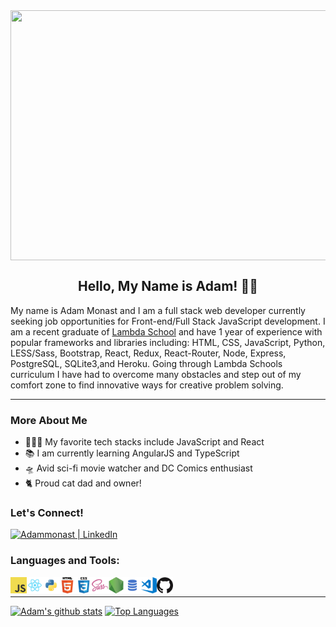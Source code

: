 <img align="center" src=https://user-images.githubusercontent.com/57102880/94073312-45d20d80-fdc5-11ea-8cb0-0e67f3fbd6af.png width="850" height="400">

<h2 align="center"> Hello, My Name is Adam! <span>&#128075;&#127997;</span></h2>
<p> My name is Adam Monast and I am a full stack web developer currently seeking job opportunities for Front-end/Full Stack JavaScript development. I am a recent graduate of <a href="https://lambdaschool.com/" target="_blank">Lambda School</a> and have 1 year of experience with popular frameworks and libraries including: HTML, CSS, JavaScript, Python, LESS/Sass, Bootstrap, React, Redux, React-Router, Node, Express, PostgreSQL, SQLite3,and Heroku. Going through Lambda Schools curriculum I have had to overcome many obstacles and step out of my comfort zone to find innovative ways for creative problem solving. </p>

---

### More About Me

- 🧑🏽‍💻 My favorite tech stacks include JavaScript and React
- 📚 I am currently learning AngularJS and TypeScript
- 🛸 Avid sci-fi movie watcher and DC Comics enthusiast
- 🐈 Proud cat dad and owner!

### Let's Connect!
[<img alt="Adammonast | LinkedIn" width="22px" src="https://cdn.jsdelivr.net/npm/simple-icons@v3/icons/linkedin.svg" />][linkedin]

### Languages and Tools:
[<img align="left" alt="JavaScript" width="26px" src="https://raw.githubusercontent.com/github/explore/80688e429a7d4ef2fca1e82350fe8e3517d3494d/topics/javascript/javascript.png" />][github]
[<img align="left" alt="React" width="26px" src="https://raw.githubusercontent.com/github/explore/80688e429a7d4ef2fca1e82350fe8e3517d3494d/topics/react/react.png" />][github]
[<img align="left" alt="Python3" width="26px" src="https://raw.githubusercontent.com/github/explore/80688e429a7d4ef2fca1e82350fe8e3517d3494d/topics/python/python.png" />][github]
[<img align="left" alt="HTML5" width="26px" src="https://raw.githubusercontent.com/github/explore/80688e429a7d4ef2fca1e82350fe8e3517d3494d/topics/html/html.png" />][github]
[<img align="left" alt="CSS3" width="26px" src="https://raw.githubusercontent.com/github/explore/80688e429a7d4ef2fca1e82350fe8e3517d3494d/topics/css/css.png" />][github]
[<img align="left" alt="Sass" width="26px" src="https://raw.githubusercontent.com/github/explore/80688e429a7d4ef2fca1e82350fe8e3517d3494d/topics/sass/sass.png" />][github]
[<img align="left" alt="Node.js" width="26px" src="https://raw.githubusercontent.com/github/explore/80688e429a7d4ef2fca1e82350fe8e3517d3494d/topics/nodejs/nodejs.png" />][github]
[<img align="left" alt="SQL" width="26px" src="https://raw.githubusercontent.com/github/explore/80688e429a7d4ef2fca1e82350fe8e3517d3494d/topics/sql/sql.png" />][github]
[<img align="left" alt="Visual Studio Code" width="26px" src="https://raw.githubusercontent.com/github/explore/80688e429a7d4ef2fca1e82350fe8e3517d3494d/topics/visual-studio-code/visual-studio-code.png" />][github]
[<img align="left" alt="GitHub" width="26px" src="https://raw.githubusercontent.com/github/explore/80688e429a7d4ef2fca1e82350fe8e3517d3494d/topics/github/github.png" />][github]

<br />

---

[![Adam's github stats](https://github-readme-stats.vercel.app/api?username=Adammonast&show_icons=true&theme=vue)](https://github.com/Adammonast?tab=repositories)
[![Top Languages](https://github-readme-stats.vercel.app/api/top-langs/?username=Adammonast&theme=vue&hide=tsql,html)](https://github.com/Adammonast?tab=repositories)

[linkedin]: https://www.linkedin.com/in/adam-monast/
[github]: https://github.com/Adammonast?tab=repositories
